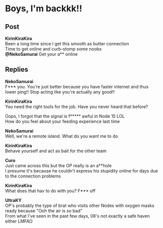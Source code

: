 # Boys, I'm backkk!!
## Post
**KirinKiraKira**<br>
Been a long time since I get this smooth as butter connection<br>
Time to get online and curb-stomp some noobs<br>
**@NekoSamurai** Get your a\*\* online
## Replies
**NekoSamurai**<br>
F\*\*\* you. You're just better because you have faster internet and thus lower ping!! Stop acting like you're actually any good!!

**KirinKiraKira**<br>
You need the right tools for the job. Have you never heard that before?

Oops, I forgot that the signal is f\*\*\*\*\* awful in Node 15 LOL<br>
How do you feel about your feeding experience last time

**NekoSamurai**<br>
Well, we're a remote island. What do you want me to do

**KirinKiraKira**<br>
Behave yourself and act as bait for the other team

**Curo**<br>
Just came across this but the OP really is an a\*\*hole<br>
I presume it's because he couldn't express his stupidity online for days due to the connection problems

**KirinKiraKira**<br>
What does that hav to do with you? F\*\*\* off

**UltraKY**<br>
OP's probably the type of brat who visits other Nodes with oxygen masks ready because "Ooh the air is so bad"<br>
From what I've seen in the past few days, 08's not exactly a safe haven either LMFAO

